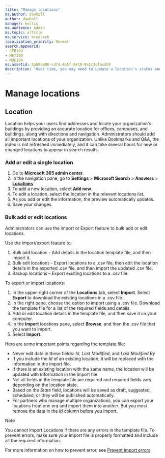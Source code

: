 ```yaml
---
title: "Manage locations"
ms.author: dawholl
author: dawholl
manager: kellis
ms.audience: Admin
ms.topic: article
ms.service: mssearch
localization_priority: Normal
search.appverid:
- BFB160
- MET150
- MOE150
ms.assetid: 8ab9aa00-cd74-405f-8410-9a1c3cfacdb9
description: "Over time, you may need to update a location's status and content to keep it relevant."
---
```


# Manage locations

## Location

Location helps your users find addresses and locate your organization's buildings by providing an accurate location for offices, campuses, and buildings, along with directions and navigation. Administrators should add all important locations of your organization. Unlike Bookmarks and Q&A, the index is not refreshed immediately, and it can take several hours for new or changed locations to appear in search results.

### Add or edit a single location

1. Go to **Microsoft 365 admin center**.
1. In the navigation pane, go to **Settings** > **Microsoft Search** > **Answers** > [**Locations**](https://admin.microsoft.com/Adminportal/Home#/MicrosoftSearch/locations)
1. To add a new location, select **Add new**.
1. To edit a location, select the location in the relevant locations list.
1. As you add or edit the information, the preview automatically updates.
1. Save your changes.

### Bulk add or edit locations

Administrators can use the Import or Export feature to bulk add or edit locations.

Use the import/export feature to:

1. Bulk add location - Add details in the location template file, and then import it.
1. Bulk edit locations - Export locations to a .csv file, then edit the location details in the exported .csv file, and then import the updated .csv file.
1. Backup locations – Export existing locations to a .csv file.

To export or import locations:

1. In the upper-right corner of the **Locations** tab, select **Import**.
Select **Export** to download the existing locations in a .csv file.
1. In the right pane, choose the option to import using a .csv file.
Download the template file for a list of the required fields and details.
1. Add or edit location details in the template file, and then save it on your computer.
1. In the **Import** locations pane, select **Browse**, and then the .csv file that you want to import.
1. Select **Import**.

Here are some important points regarding the template file:

- Never edit data in these fields: *Id*, *Last Modified*, and *Last Modified By*
- If you include the *Id* of an existing location, it will be replaced with the information in the import file.
- If there is an existing location with the same name, the location will be updated with information in the import file.
- Not all fields in the template file are required and required fields vary depending on the location state.
- Based on the *State* field, locations will be saved as draft, suggested, scheduled, or they will be published automatically.
- For partners who manage multiple organizations, you can export your locations from one org and import them into another. But you must remove the data in the *Id* column before you import.

> [!NOTE]
> You cannot import Locations if there are any errors in the template file. To prevent errors, make sure your import file is properly formatted and include all the required information.

For more information on how to prevent error, see [Prevent import errors](manage-bookmarks.md#prevent-import-errors).
